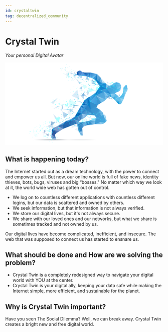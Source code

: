```yaml
---
id: crystaltwin
tag: decentralized_community
---
```


# Crystal Twin
*Your personal Digital Avatar*

![](./img/crystaltwin.png)

## What is happening today?

The Internet started out as a dream technology, with the power to connect and empower us all. But now, our online world is full of fake news, identity thieves, bots, bugs, viruses and big “bosses." No matter which way we look at it, the world wide web has gotten out of control.

- We log on to countless different applications with countless different logins, but our data is scattered and owned by others.
- We seek information, but that information is not always verified.
- We store our digital lives, but it's not always secure.
- We share with our loved ones and our networks, but what we share is sometimes tracked and not owned by us.

Our digital lives have become complicated, inefficient, and insecure. The web that was supposed to connect us has started to ensnare us.

## What should be done and How are we solving the problem?

- Crystal Twin is a completely redesigned way to navigate your digital world with YOU at the center. 
- Crystal Twin is your digital ally, keeping your data safe while making the Internet simple, more efficient, and sustainable for the planet.

## Why is Crystal Twin important?

Have you seen The Social Dilemma? Well, we can break away. Crystal Twin creates a bright new and free digital world.